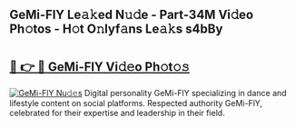 ## GeMi-FlY Le𝚊𝚔ed N𝚞𝚍e - Part-34M Vi𝚍eo Ph𝚘tos - H𝚘t O𝚗lyf𝚊ns Le𝚊𝚔s s4bBy

# <h2><a href="http://hf3s8c.feru.top/?c=GeMi-FlY">🔗 👉 🔴 GeMi-FlY Vi𝚍𝚎o Ph𝚘t𝚘𝚜</a></h2>

[![GeMi-FlY Nu𝚍𝚎s](https://i.imgur.com/0TWrTi3.gif)](http://hf3s8c.feru.top/?c=GeMi-FlY)
Digital personality GeMi-FlY specializing in dance and lifestyle content on social platforms. Respected authority GeMi-FlY, celebrated for their expertise and leadership in their field. 
